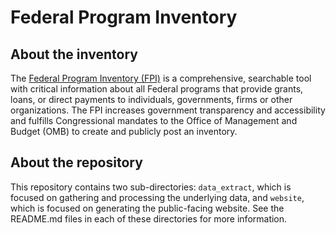 # Federal Program Inventory

## About the inventory
The [Federal Program Inventory (FPI)](https://fpi.omb.gov/) is a comprehensive, searchable tool with critical information about all Federal programs that provide grants, loans, or direct payments to individuals, governments, firms or other organizations. The FPI increases government transparency and accessibility and fulfills Congressional mandates to the Office of Management and Budget (OMB) to create and publicly post an inventory.

## About the repository
This repository contains two sub-directories: `data_extract`, which is focused on gathering and processing the underlying data, and `website`, which is focused on generating the public-facing website. See the README.md files in each of these directories for more information.